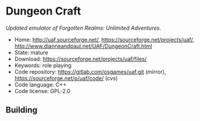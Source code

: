 # Dungeon Craft

_Updated emulator of Forgotten Realms: Unlimited Adventures._

- Home: http://uaf.sourceforge.net/, https://sourceforge.net/projects/uaf/, http://www.dianneandpaul.net/UAF/DungeonCraft.html
- State: mature
- Download: https://sourceforge.net/projects/uaf/files/
- Keywords: role playing
- Code repository: https://gitlab.com/osgames/uaf.git (mirror), https://sourceforge.net/p/uaf/code/ (cvs)
- Code language: C++
- Code license: GPL-2.0

## Building
